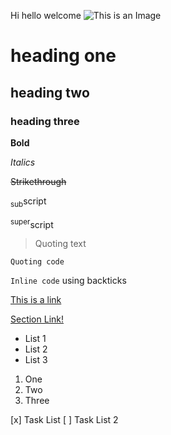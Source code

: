 Hi hello welcome
![This is an Image](https://glassartstories.com/cdn/shop/products/DSC00483-1_1400x.jpg?v=1677016582)

# heading one
## heading two
### heading three

__Bold__

*Italics*

~~Strikethrough~~

<sub>sub</sub>script

<sup>super</sup>script

> Quoting text

```
Quoting code
```

`Inline code` using backticks

[This is a link](https://youtu.be/dQw4w9WgXcQ)

[Section Link!](https://github.com/mialyssa/cse-110/#heading-one)

* List 1
* List 2
* List 3

1. One
2. Two
3. Three

[x] Task List
[ ] Task List 2
